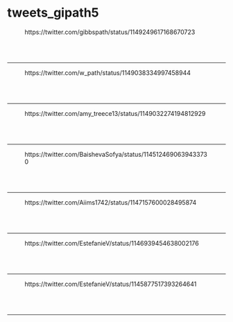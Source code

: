# tweets_gipath5


<figure class="wp-block-embed-twitter wp-block-embed is-type-rich">
<div class="wp-block-embed__wrapper">
https://twitter.com/gibbspath/status/1149249617168670723</div></figure>
<br>
<br>
<hr>

<figure class="wp-block-embed-twitter wp-block-embed is-type-rich">
<div class="wp-block-embed__wrapper">
https://twitter.com/w_path/status/1149038334997458944</div></figure>
<br>
<br>
<hr>

<figure class="wp-block-embed-twitter wp-block-embed is-type-rich">
<div class="wp-block-embed__wrapper">
https://twitter.com/amy_treece13/status/1149032274194812929</div></figure>
<br>
<br>
<hr>

<figure class="wp-block-embed-twitter wp-block-embed is-type-rich">
<div class="wp-block-embed__wrapper">
https://twitter.com/BaishevaSofya/status/1145124690639433730</div></figure>
<br>
<br>
<hr>

<figure class="wp-block-embed-twitter wp-block-embed is-type-rich">
<div class="wp-block-embed__wrapper">
https://twitter.com/Aiims1742/status/1147157600028495874</div></figure>
<br>
<br>
<hr>

<figure class="wp-block-embed-twitter wp-block-embed is-type-rich">
<div class="wp-block-embed__wrapper">
https://twitter.com/EstefanieV/status/1146939454638002176</div></figure>
<br>
<br>
<hr>

<figure class="wp-block-embed-twitter wp-block-embed is-type-rich">
<div class="wp-block-embed__wrapper">
https://twitter.com/EstefanieV/status/1145877517393264641</div></figure>
<br>
<br>
<hr>
